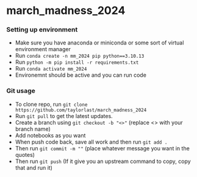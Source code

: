 # march_madness_2024

### Setting up environment
- Make sure you have anaconda or miniconda or some sort of virtual environment manager
- Run ```conda create -n mm_2024 pip python==3.10.13```
- Run ```python -m pip install -r requirements.txt```
- Run ```conda activate mm_2024```
- Environemnt should be active and you can run code

### Git usage
- To clone repo, run ```git clone https://github.com/taylorlast/march_madness_2024```
- Run ```git pull``` to get the latest updates.
- Create a branch using ```git checkout -b "<>"``` (replace <> with your branch name)
- Add notebooks as you want
- When push code back, save all work and then run ```git add .```
- Then run ```git commit -m ""``` (place whatever message you want in the quotes)
- Then run ```git push``` (If it give you an upstream command to copy, copy that and run it)